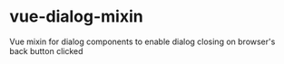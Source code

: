 # vue-dialog-mixin
Vue mixin for dialog components to enable dialog closing on browser's back button clicked
